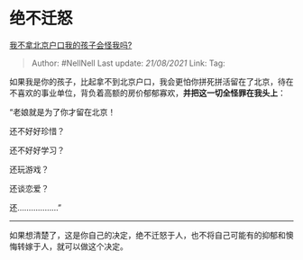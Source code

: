 # 绝不迁怒
[我不拿北京户口我的孩子会怪我吗?](https://www.zhihu.com/question/399946973/answer/1306175358)

> Author: #NellNell 
> Last update: *21/08/2021* 
> Link:
> Tag: 

如果我是你的孩子，比起拿不到北京户口，我会更怕你拼死拼活留在了北京，待在不喜欢的事业单位，背负着高额的房价郁郁寡欢，**并把这一切全怪罪在我头上**：

“老娘就是为了你才留在北京！

还不好好珍惜？

还不好好学习？

还玩游戏？

还谈恋爱？

还………………”

---

如果想清楚了，这是你自己的决定，绝不迁怒于人，也不将自己可能有的抑郁和懊悔转嫁于人，就可以做这个决定。

  
  


